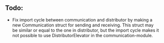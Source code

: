 Todo:
-------
-  Fix import cycle between communication and distributor by making a new Communication struct for sending and receiving. This struct may be similar or equal to the one in distributor, but the import cycle makes it not possible to use DistributorElevator in the communication-module. 

